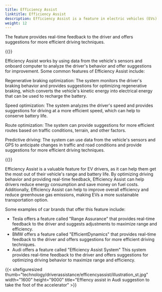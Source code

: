 ```yaml
---
title: Efficiency Assist
linktitle: Efficiency Assist
description: Efficiency Assist is a feature in electric vehicles (EVs) that helps drivers optimize their driving behavior to maximize the vehicle's range and efficiency.
weight: 12
---
```

<!-- markdownlint-disable MD033 -->

The feature provides real-time feedback to the driver and offers suggestions for more efficient driving techniques.

{{<evkxdisplayaddarticle />}}

Efficiency Assist works by using data from the vehicle's sensors and onboard computer to analyze the driver's behavior and offer suggestions for improvement. Some common features of Efficiency Assist include:

Regenerative braking optimization: The system monitors the driver's braking behavior and provides suggestions for optimizing regenerative braking, which converts the vehicle's kinetic energy into electrical energy that can be used to recharge the battery.

Speed optimization: The system analyzes the driver's speed and provides suggestions for driving at a more efficient speed, which can help to conserve battery life.

Route optimization: The system can provide suggestions for more efficient routes based on traffic conditions, terrain, and other factors.

Predictive driving: The system can use data from the vehicle's sensors and GPS to anticipate changes in traffic and road conditions and provide suggestions for more efficient driving techniques.

{{<evkxdisplayaddarticle />}}

Efficiency Assist is a valuable feature for EV drivers, as it can help them get the most out of their vehicle's range and battery life. By optimizing driving behavior and providing real-time feedback, Efficiency Assist can help drivers reduce energy consumption and save money on fuel costs. Additionally, Efficiency Assist can help to improve overall efficiency and reduce greenhouse gas emissions, making EVs a more sustainable transportation option.

Some examples of car brands that offer this feature include:

- Tesla offers a feature called "Range Assurance" that provides real-time feedback to the driver and suggests adjustments to maximize range and efficiency.
- BMW offers a feature called "EfficientDynamics" that provides real-time feedback to the driver and offers suggestions for more efficient driving techniques.
- Audi offers a feature called "Efficiency Assist System" This system provides real-time feedback to the driver and offers suggestions for optimizing driving behavior to maximize range and efficiency.

{{< sitefiguresized thumb="technology/driverassistance/efficencyassist/illustration_st.jpg" width="1600" height="9000" title="Effiency assist in Audi suggestion to take the foot of the accelerator" >}}
